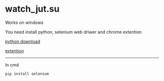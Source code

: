 # watch_jut.su

Works on windows 


You need install python, selenium web driwer and chrome extention

[python download](https://www.python.org/downloads/) 


[extention](https://chrome.google.com/webstore/detail/jutsu-next-series/godmnckhgkgojikjpiahppfnmhgkfpjp/related?hl=en)

---
In cmd 
```cmd
pip install selenium

```
